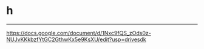 # h
-----
https://docs.google.com/document/d/1Nxc9fQS_zOds0z-NUJvKKkbzfYtGC2GthwKx5e9KsXU/edit?usp=drivesdk

